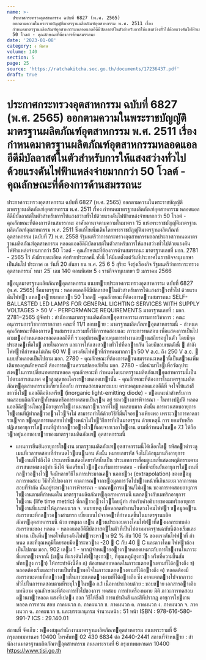 ```yaml
---
name: >-
  ประกาศกระทรวงอุตสาหกรรม ฉบับที่ 6827 (พ.ศ. 2565)
  ออกตามความในพระราชบัญญัติมาตรฐานผลิตภัณฑ์อุตสาหกรรม พ.ศ. 2511 เรื่อง
  กำหนดมาตรฐานผลิตภัณฑ์อุตสาหกรรมหลอดแอลอีดีมีบัลลาสต์ในตัวสำหรับการให้แสงสว่างทั่วไปด้วยแรงดันไฟฟ้าแหล่งจ่ายมากกว่า
  50 โวลต์ - คุณลักษณะที่ต้องการด้านสมรรถนะ
date: '2023-01-08'
category: ง พิเศษ
volume: 140
section: 5
page: 25
source: 'https://ratchakitcha.soc.go.th/documents/17236437.pdf'
draft: true
---
```


# ประกาศกระทรวงอุตสาหกรรม ฉบับที่ 6827 (พ.ศ. 2565) ออกตามความในพระราชบัญญัติมาตรฐานผลิตภัณฑ์อุตสาหกรรม พ.ศ. 2511 เรื่อง กำหนดมาตรฐานผลิตภัณฑ์อุตสาหกรรมหลอดแอลอีดีมีบัลลาสต์ในตัวสำหรับการให้แสงสว่างทั่วไปด้วยแรงดันไฟฟ้าแหล่งจ่ายมากกว่า 50 โวลต์ - คุณลักษณะที่ต้องการด้านสมรรถนะ

ประกาศกระทรวงอุตสาหกรรม ฉบับที่ 6827 (พ.ศ. 2565) ออกตามความในพระราชบัญญัติมาตรฐานผลิตภัณฑ์อุตสาหกรรม พ.ศ. 2511 เรื่อง กำหนดมาตรฐานผลิตภัณฑ์อุตสาหกรรม หลอดแอลอีดีมีบัลลาสต์ในตัวสำหรับการให้แสงสว่างทั่วไปด้วยแรงดันไฟฟ้าแหล่งจ่ายมากกว่า 50 โวลต์ - คุณลักษณะที่ต้องการด้านสมรรถนะ อาศัยอานาจตามความในมาตรา 15 แห่งพระราชบัญญัติมาตรฐานผลิตภัณฑ์อุตสาหกรรม พ.ศ. 2511 ซึ่งแก้ไขเพิ่มเติมโดยพระราชบัญญัติมาตรฐานผลิตภัณฑ์อุตสาหกรรม (ฉบับที่ 7) พ.ศ. 2558 รัฐมนตรีว่าการกระทรวงอุตสาหกรรมออกประกาศกาหนดมาตรฐานผลิตภัณฑ์อุตสาหกรรม หลอดแอลอีดีมีบัลลาสต์ในตัวสาหรับการให้แสงสว่างทั่วไปด้วยแรงดันไฟฟ้าแหล่งจ่ายมากกว่า 50 โวลต์ - คุณลักษณะที่ต้องการด้านสมรรถนะ มาตรฐานเลขที่ มอก. 2781 - 2565 ไว้ ดังมีรายละเอียด ต่อท้ายประกาศนี้ ทั้งนี้ ให้มีผลตั้งแต่วันที่ประกาศในราชกิจจานุเบกษาเป็นต้นไป ประกาศ ณ วันที่ 20 กันยา ยน พ.ศ. 25 6 5 สุริยะ จึงรุ่งเรืองกิจ รัฐมนตรีว่าการกระทรวงอุตสาหกรรม ้ หนา 25 ่ เลม 140 ตอนพิเศษ 5 ง ราชกิจจานุเบกษา 9 มกราคม 2566

ขอมูลมาตรฐานผลิตภัณฑอุตสาหกรรม แนบทายประกาศกระทรวงอุตสาหกรรม ฉบับที่ 6827 (พ.ศ. 2565) ชื่อมาตรฐาน : หลอดแอลอีดีมีบัลลาสตในตัวสําหรับการให้แสงสวางทั่วไป ด้วยแรงดันไฟฟา แหลงจายมากกวา 50 โวลต -คุณลักษณะที่ต้องการดานสมรรถนะ SELF-BALLASTED LED LAMPS FOR GENERAL LIGHTING SERVICES WITH SUPPLY VOLTAGES > 50 V - PERFORMANCE REQUIREMENTS มาตรฐานเลขที่ : มอก. 2781−2565 ผู้จัดทํา : สํานักงานมาตรฐานผลิตภัณฑอุตสาหกรรม กรรมการวิชาการ : คณะอนุกรรมการวิชาการรายสาขา คณะที่ 11/1 ขอบขาย : มาตรฐานผลิตภัณฑอุตสาหกรรมนี้ - กําหนดคุณลักษณะที่ต้องการดานสมรรถนะรวมทั้งวิธีการทดสอบและ ภาวะการทดสอบ เพื่อแสดงการเป็นไปตามขอกําหนดของหลอดแอลอีดีที่ รวมอุปกรณควบคุมการทํางานอยางเสถียรอยู่ในตัว โดยมีจุดประสงคเพื่อใช ภายในอาคาร และการให้แสงสวางทั่วไปที่คลำยกัน โดยมีขอบเขตดังนี้  กําลังไฟฟาที่กําหนดไม่เกิน 60 W  แรงดันไฟฟาที่กําหนดมากกวา 50 V a.c. ถึง 250 V a.c.  แบบขั้วหลอดเป็นไปตาม มอก. 2780 - คุณลักษณะที่ต้องการดานสมรรถนะเหลานี้เป็นสวนเพิ่มเติมของคุณลักษณะที่ ต้องการดานความปลอดภัยใน มอก. 2780 - เมื่อนํามาใชเพื่อวัตถุประสงคในการเปลี่ยนทดแทนหลอด คุณลักษณะที่ กําหนดโดยมาตรฐานผลิตภัณฑอุตสาหกรรมนี้เป็นไปตามสารสนเทศ คาสูงสุดของโครงรางหลอดเทานั้น - คุณลักษณะที่ต้องการในมาตรฐานผลิตภัณฑอุตสาหกรรมนี้เกี่ยวเนื่องกับ การทดสอบเฉพาะแบบ ครอบคลุมหลอดแอลอีดีที่ จงใจให้แสงสีขาวซึ่งใช แอลอีดีอนินทรีย (inorganic light-emitting diode) - ขอแนะนําสําหรับการทดสอบผลิตภัณฑทั้งหมดหรือการทดสอบเป็นรุน อยู่ ระหวางการพิจารณา - ในทางปฏิบัติ หลอดแอลอีดีสวนใหญมีอายุการใชงานนานกวาเวลาที่ใช ทดสอบมาก ดังนั้น การทวนสอบอายุการใชงานที่ผู้ทํากลาวอางไวจึงไม่ สามารถทําได้ด้วยวิธีที่มั่นใจอยางเพียงพอ เพราะวาการคาดการณจาก ขอมูลการทดสอบไปขางหน้าไม่ใชวิธีการที่เป็นมาตรฐาน ด้วยเหตุนี้ การ ยอมรับหรือปฏิเสธอายุการใชงานที่ผู้ทํากลาวอางไวที่เลยจากเวลาใชงาน ตามที่กําหนดในขอ 7.1 ให้ถือวาอยู่นอกขอบขายของมาตรฐานผลิตภัณฑ อุตสาหกรรมนี้

- แทนการยืนยันอายุการใชงาน มาตรฐานผลิตภัณฑอุตสาหกรรมนี้ได้เลือกใช รหัสคาดํารงลูเมนที่เวลาทดสอบที่กําหนดไวแนนอน ดังนั้น หมายเลขรหัส จึงไม่ได้อนุมานถึงอายุการใชงานที่ไปถึงได้ ประเภทซึ่งแสดงโดยรหัสนั้นเป็น ประเภทการเสื่อมลูเมนที่แสดงพฤติกรรมตามสารสนเทศของผู้ทํา ซึ่งได้ จัดเตรียมไวกอนเริ่มการทดสอบ - เพื่อที่จะยืนยันอายุการใชงานที่กลาวอางไว จึงมีหลายวิธีในการประมาณคา นอกชวง (extrapolation) ของขอมูลการทดสอบ วิธีทั่วไปของการ คาดการณจากขอมูลการวัดไปขางหน้าที่เกินระยะเวลาการทดสอบที่จํากัด นั้นอยู่ระหวางการพิจารณา - เกณฑการผาน/ไม่ผาน ของการทดสอบอายุการใชงานตามที่กําหนดใน มาตรฐานผลิตภัณฑอุตสาหกรรมนี้ แตกตางกับเมทริกอายุการใชงาน (life time metric) ที่กลาวอางไวโดยผู้ทํา สําหรับคําอธิบายของเมทริกอายุการ ใชงานที่แนะนําให้ดูภาคผนวก จ. หมายเหตุ เมื่อหลอดทํางานในดวงโคมไฟฟา ขอมูลดานสมรรถนะที่กลาวอางสามารถ เบี่ยงเบนไปจากคาที่กําหนดขึ้นในมาตรฐานผลิตภัณฑอุตสาหกรรมนี้ ด้วย เหตุผล เชน สวนประกอบดวงโคมไฟฟาที่สงผลกระทบต่อสมรรถนะของ หลอด - หลอดแอลอีดีมีบัลลาสตในตัวที่เป็นไปตามมาตรฐานฉบับนี้ต้องเริ่มและทํางาน เป็นที่นาพอใจที่แรงดันไฟฟาระหวาง 92 % กับ 106 % ของแรงดันไฟฟาที่ กําหนด และที่อุณหภูมิโดยรอบมีคาระหวาง -20  C กับ 40  C และดวงโคม ไฟฟาต้องเป็นไปตาม มอก. 902 เลม 1 - หากผู้จําหนายอางวาหลอดเหมาะกับการใชงานในภาวะที่แตกตางจากนี้ (เชน ที่แรงดันไฟฟาสูงกวา, ที่อุณหภูมิสูงกวา หรือที่ความชื้นสัมพัทธสูง กวา) ให้กระทําดังนี้คือ ก) ต้องทดสอบหลอดในภาวะแตกตางตามที่ได้อางถึง ข) หลอดต้องเริ่มและทํางานเป็นที่นาพอใจในภาวะแตกตางตามที่ได้อางถึง ค) หลอดต้องมีสมรรถนะตามที่กลาวอางในภาวะแตกตางตามที่ได้อางถึง ซึ่ง อาจแตกตางไปจากภาวะทั่วไปในการทดสอบตามที่ระบุไวในขอ ก.1 เนื้อหาประกอบด้วย : ขอบขาย เอกสารอางอิง บทนิยาม คุณลักษณะที่ต้องการทั่วไปของการ ทดสอบ การทําเครื่องหมาย มิติ ภาวะการทดสอบ ดานเขาหลอด แสงที่เปลง ออก วิธีให้ชื่อสี การแปรผันสี และสีที่ปรากฎ อายุการใชงานหลอด การทวน สอบ ภาคผนวก ก. ภาคผนวก ข. ภาคผนวก ค. ภาคผนวก ง. ภาคผนวก จ. ภาคผนวก ฉ. ภาคผนวก ช. และบรรณานุกรม จํานวนหน้า : 51 หน้า ISBN : 978-616-580-991-7 ICS : 29.140.01

สถานที่ จัดเก็บ : หองสมุดสํานักงานมาตรฐานผลิตภัณฑอุตสาหกรรม ถนนพระรามที่ 6 กรุงเทพมหานคร 10400 โทรศัพท 02 430 6834 ต่อ 2440-2441 สถานที่จําหนาย : สํานักงานมาตรฐานผลิตภัณฑอุตสาหกรรม ถนนพระรามที่ 6 กรุงเทพมหานคร 10400 https://www.tisi.go.th
